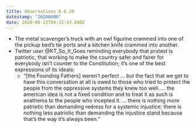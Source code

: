 ```yaml
---
title: Observations 6-6-20
datestamp: "20200606"
date: 2020-06-22T04:15:43.040Z
---
```

- The metal scavenger’s truck with an owl figurine crammed into one of the pickup bed’s tie ports and a kitchen knife crammed into another.
- Twitter user @KT\_So\_It\_Goes reminding everybody that protest is patriotic, that working to make the country safer and fairer for everybody isn’t counter to the Constitution; it’s one of the best expressions of its ideals:
	- “[the Founding Fathers] weren’t perfect … but the fact that we get to have this conversation at all is owed to those who tried to protect the people from the oppressive systems they knew too well. … the american idea is not a fixed condition and to treat it as such is anathema to the people who incepted it. … there is nothing more patriotic than demanding redress for a systemic injustice; there is nothing less patriotic than demanding the injustice stand because that’s the way it’s always been.”